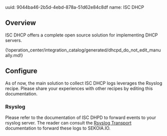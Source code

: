 uuid: 9044ba46-2b5d-4ebd-878a-51d62e84c8df
name: ISC DHCP

## Overview
ISC DHCP offers a complete open source solution for implementing DHCP servers.

{!operation_center/integration_catalog/generated/dhcpd_do_not_edit_manually.md!}

## Configure

As of now, the main solution to collect ISC DHCP logs leverages the Rsyslog recipe. Please share your experiences with other recipes by editing this documentation.

### Rsyslog

Please refer to the documentation of ISC DHPD to forward events to your rsyslog server. The reader can consult the [Rsyslog Transport](../../../data_collection/ingestion_methods/rsyslog/) documentation to forward these logs to SEKOIA.IO.
